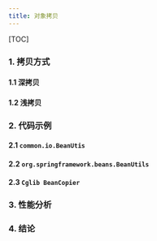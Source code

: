 ```yaml
---
title: 对象拷贝
---
```


[TOC]

### 1. 拷贝方式

#### 1.1 深拷贝

#### 1.2 浅拷贝

### 2. 代码示例

#### 2.1 `common.io.BeanUtis`

#### 2.2 `org.springframework.beans.BeanUtils`

#### 2.3 `Cglib BeanCopier`

### 3. 性能分析

### 4. 结论